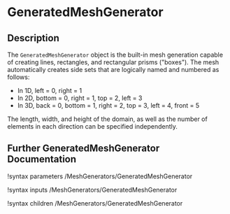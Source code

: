 # GeneratedMeshGenerator

## Description

The `GeneratedMeshGenerator` object is the built-in mesh generation capable of creating lines, rectangles, and rectangular
prisms ("boxes"). The mesh automatically creates side sets that are logically named and numbered as follows:

- In 1D, left = 0, right = 1
- In 2D, bottom = 0, right = 1, top = 2, left = 3
- In 3D, back = 0, bottom = 1, right = 2, top = 3, left = 4, front = 5

The length, width, and height of the domain, as well as the number of elements in each direction can be specified
independently.

## Further GeneratedMeshGenerator Documentation

!syntax parameters /MeshGenerators/GeneratedMeshGenerator

!syntax inputs /MeshGenerators/GeneratedMeshGenerator

!syntax children /MeshGenerators/GeneratedMeshGenerator
